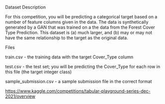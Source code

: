 

Dataset Description

For this competition, you will be predicting a categorical target based on a number of feature columns given in the data.
The data is synthetically generated by a GAN that was trained on a the data from the Forest Cover Type Prediction. This dataset is (a) much larger, and (b) may or may not have the same relationship to the target as the original data.

Files

train.csv - the training data with the target Cover_Type column

test.csv - the test set; you will be predicting the Cover_Type for each row in this file (the target integer class)

sample_submission.csv - a sample submission file in the correct format

https://www.kaggle.com/competitions/tabular-playground-series-dec-2021/overview
